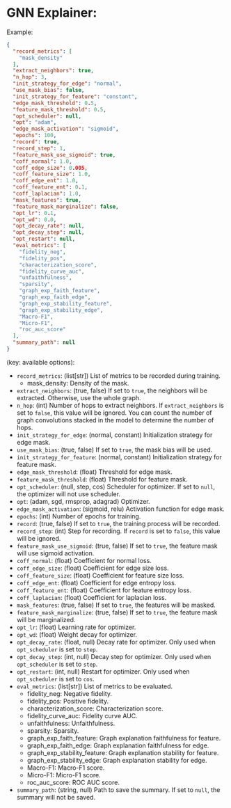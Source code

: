 # GNN Explainer:

Example:

```json
{
  "record_metrics": [
    "mask_density"
  ],
  "extract_neighbors": true,
  "n_hop": 3,
  "init_strategy_for_edge": "normal",
  "use_mask_bias": false,
  "init_strategy_for_feature": "constant",
  "edge_mask_threshold": 0.5,
  "feature_mask_threshold": 0.5,
  "opt_scheduler": null,
  "opt": "adam",
  "edge_mask_activation": "sigmoid",
  "epochs": 100,
  "record": true,
  "record_step": 1,
  "feature_mask_use_sigmoid": true,
  "coff_normal": 1.0,
  "coff_edge_size": 0.005,
  "coff_feature_size": 1.0,
  "coff_edge_ent": 1.0,
  "coff_feature_ent": 0.1,
  "coff_laplacian": 1.0,
  "mask_features": true,
  "feature_mask_marginalize": false,
  "opt_lr": 0.1,
  "opt_wd": 0.0,
  "opt_decay_rate": null,
  "opt_decay_step": null,
  "opt_restart": null,
  "eval_metrics": [
    "fidelity_neg",
    "fidelity_pos",
    "characterization_score",
    "fidelity_curve_auc",
    "unfaithfulness",
    "sparsity",
    "graph_exp_faith_feature",
    "graph_exp_faith_edge",
    "graph_exp_stability_feature",
    "graph_exp_stability_edge",
    "Macro-F1",
    "Micro-F1",
    "roc_auc_score"
  ],
  "summary_path": null
}
```

(key: available options):
- `record_metrics`: (list[str]) List of metrics to be recorded during training.
	- mask_density: Density of the mask.
- `extract_neighbors`: (true, false) If set to `true`, the neighbors will be extracted. Otherwise, use the whole graph.
- `n_hop`: (int) Number of hops to extract neighbors. If `extract_neighbors` is set to `false`, this value will be ignored.
You can count the number of graph convolutions stacked in the model to determine the number of hops.
- `init_strategy_for_edge`: (normal, constant) Initialization strategy for edge mask.
- `use_mask_bias`: (true, false) If set to `true`, the mask bias will be used.
- `init_strategy_for_feature`: (normal, constant) Initialization strategy for feature mask.
- `edge_mask_threshold`: (float) Threshold for edge mask.
- `feature_mask_threshold`: (float) Threshold for feature mask.
- `opt_scheduler`: (null, step, cos) Scheduler for optimizer. If set to `null`, the optimizer will not use scheduler.
- `opt`: (adam, sgd, rmsprop, adagrad) Optimizer.
- `edge_mask_activation`: (sigmoid, relu) Activation function for edge mask.
- `epochs`: (int) Number of epochs for training.
- `record`: (true, false) If set to `true`, the training process will be recorded.
- `record_step`: (int) Step for recording. If `record` is set to `false`, this value will be ignored.
- `feature_mask_use_sigmoid`: (true, false) If set to `true`, the feature mask will use sigmoid activation.
- `coff_normal`: (float) Coefficient for normal loss.
- `coff_edge_size`: (float) Coefficient for edge size loss.
- `coff_feature_size`: (float) Coefficient for feature size loss.
- `coff_edge_ent`: (float) Coefficient for edge entropy loss.
- `coff_feature_ent`: (float) Coefficient for feature entropy loss.
- `coff_laplacian`: (float) Coefficient for laplacian loss.
- `mask_features`: (true, false) If set to `true`, the features will be masked.
- `feature_mask_marginalize`: (true, false) If set to `true`, the feature mask will be marginalized.
- `opt_lr`: (float) Learning rate for optimizer.
- `opt_wd`: (float) Weight decay for optimizer.
- `opt_decay_rate`: (float, null) Decay rate for optimizer. Only used when `opt_scheduler` is set to `step`.
- `opt_decay_step`: (int, null) Decay step for optimizer. Only used when `opt_scheduler` is set to `step`.
- `opt_restart`: (int, null) Restart for optimizer. Only used when `opt_scheduler` is set to `cos`.
- `eval_metrics`: (list[str]) List of metrics to be evaluated.
	- fidelity_neg: Negative fidelity.
	- fidelity_pos: Positive fidelity.
	- characterization_score: Characterization score.
	- fidelity_curve_auc: Fidelity curve AUC.
	- unfaithfulness: Unfaithfulness.
	- sparsity: Sparsity.
	- graph_exp_faith_feature: Graph explanation faithfulness for feature.
	- graph_exp_faith_edge: Graph explanation faithfulness for edge.
	- graph_exp_stability_feature: Graph explanation stability for feature.
	- graph_exp_stability_edge: Graph explanation stability for edge.
	- Macro-F1: Macro-F1 score.
	- Micro-F1: Micro-F1 score.
	- roc_auc_score: ROC AUC score.
- `summary_path`: (string, null) Path to save the summary. If set to `null`, the summary will not be saved.
